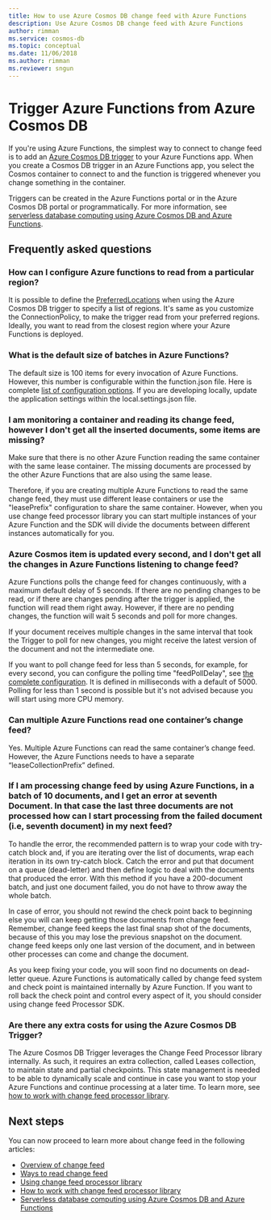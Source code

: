 ```yaml
---
title: How to use Azure Cosmos DB change feed with Azure Functions
description: Use Azure Cosmos DB change feed with Azure Functions 
author: rimman
ms.service: cosmos-db
ms.topic: conceptual
ms.date: 11/06/2018
ms.author: rimman
ms.reviewer: sngun
---
```


# Trigger Azure Functions from Azure Cosmos DB

If you're using Azure Functions, the simplest way to connect to change feed is to add an [Azure Cosmos DB trigger](../azure-functions/functions-bindings-cosmosdb-v2.md#trigger) to your Azure Functions app. When you create a Cosmos DB trigger in an Azure Functions app, you select the Cosmos container to connect to and the function is triggered whenever you change something in the container.

Triggers can be created in the Azure Functions portal or in the Azure Cosmos DB portal or programmatically. For more information, see [serverless database computing using Azure Cosmos DB and Azure Functions](serverless-computing-database.md).

## Frequently asked questions

### How can I configure Azure functions to read from a particular region?

It is possible to define the [PreferredLocations](https://docs.microsoft.com/dotnet/api/microsoft.azure.documents.client.connectionpolicy.preferredlocations?view=azure-dotnet#Microsoft_Azure_Documents_Client_ConnectionPolicy_PreferredLocations) when using the Azure Cosmos DB trigger to specify a list of regions. It's same as you customize the ConnectionPolicy, to make the trigger read from your preferred regions. Ideally, you want to read from the closest region where your Azure Functions is deployed.

### What is the default size of batches in Azure Functions?

The default size is 100 items for every invocation of Azure Functions. However, this number is configurable within the function.json file. Here is complete [list of configuration options](../azure-functions/functions-bindings-cosmosdb-v2.md#trigger---configuration). If you are developing locally, update the application settings within the local.settings.json file.

### I am monitoring a container and reading its change feed, however I don't get all the inserted documents, some items are missing?

Make sure that there is no other Azure Function reading the same container with the same lease container. The missing documents are processed by the other Azure Functions that are also using the same lease.

Therefore, if you are creating multiple Azure Functions to read the same change feed, they must use different lease containers or use the "leasePrefix" configuration to share the same container. However, when you use change feed processor library you can start multiple instances of your Azure Function and the SDK will divide the documents between different instances automatically for you.

### Azure Cosmos item is updated every second, and I don't get all the changes in Azure Functions listening to change feed?

Azure Functions polls the change feed for changes continuously, with a maximum default delay of 5 seconds. If there are no pending changes to be read, or if there are changes pending after the trigger is applied, the function will read them right away. However, if there are no pending changes, the function will wait 5 seconds and poll for more changes.

If your document receives multiple changes in the same interval that took the Trigger to poll for new changes, you might receive the latest version of the document and not the intermediate one.

If you want to poll change feed for less than 5 seconds, for example, for every second, you can configure the polling time "feedPollDelay", see [the complete configuration](https://docs.microsoft.com/dotnet/api/microsoft.azure.documents.client.connectionpolicy.preferredlocations?view=azure-dotnet#Microsoft_Azure_Documents_Client_ConnectionPolicy_PreferredLocations). It is defined in milliseconds with a default of 5000. Polling for less than 1 second is possible but it's not advised because you will start using more CPU memory.

### Can multiple Azure Functions read one container’s change feed?

Yes. Multiple Azure Functions can read the same container’s change feed. However, the Azure Functions needs to have a separate “leaseCollectionPrefix” defined.

### If I am processing change feed by using Azure Functions, in a batch of 10 documents, and I get an error at seventh Document. In that case the last three documents are not processed how can I start processing from the failed document (i.e, seventh document) in my next feed?

To handle the error, the recommended pattern is to wrap your code with try-catch block and, if you are iterating over the list of documents, wrap each iteration in its own try-catch block. Catch the error and put that document on a queue (dead-letter) and then define logic to deal with the documents that produced the error. With this method if you have a 200-document batch, and just one document failed, you do not have to throw away the whole batch.

In case of error, you should not rewind the check point back to beginning else you will can keep getting those documents from change feed. Remember, change feed keeps the last final snap shot of the documents, because of this you may lose the previous snapshot on the document. change feed keeps only one last version of the document, and in between other processes can come and change the document.

As you keep fixing your code, you will soon find no documents on dead-letter queue. Azure Functions is automatically called by change feed system and check point is maintained internally by Azure Function. If you want to roll back the check point and control every aspect of it, you should consider using change feed Processor SDK.

### Are there any extra costs for using the Azure Cosmos DB Trigger?

The Azure Cosmos DB Trigger leverages the Change Feed Processor library internally. As such, it requires an extra collection, called Leases collection, to maintain state and partial checkpoints. This state management is needed to be able to dynamically scale and continue in case you want to stop your Azure Functions and continue processing at a later time. To learn more, see [how to work with change feed processor library](change-feed-processor.md).

## Next steps

You can now proceed to learn more about change feed in the following articles:

* [Overview of change feed](change-feed.md)
* [Ways to read change feed](read-change-feed.md)
* [Using change feed processor library](change-feed-processor.md)
* [How to work with change feed processor library](change-feed-processor.md)
* [Serverless database computing using Azure Cosmos DB and Azure Functions](serverless-computing-database.md)
